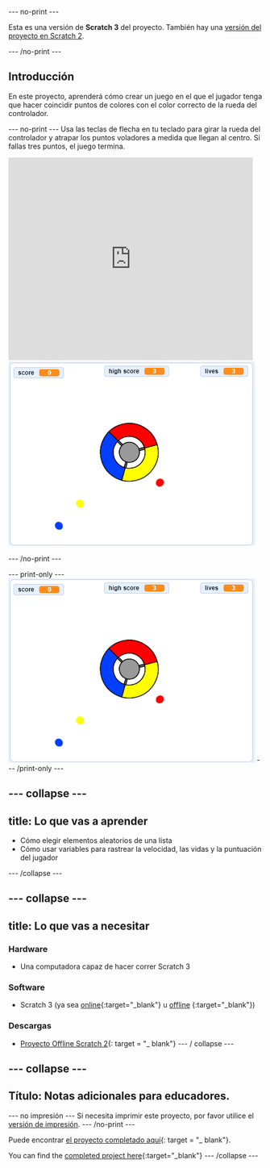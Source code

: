 \--- no-print \---

Esta es una versión de **Scratch 3** del proyecto. También hay una [versión del proyecto en Scratch 2](https://projects.raspberrypi.org/en/projects/catch-the-dots-scratch2).

\--- /no-print \---

## Introducción

En este proyecto, aprenderá cómo crear un juego en el que el jugador tenga que hacer coincidir puntos de colores con el color correcto de la rueda del controlador.

\--- no-print \--- Usa las teclas de flecha en tu teclado para girar la rueda del controlador y atrapar los puntos voladores a medida que llegan al centro. Si fallas tres puntos, el juego termina.

<div class="scratch-preview">
  <iframe allowtransparency="true" width="485" height="402" src="https://scratch.mit.edu/projects/embed/252923761/?autostart=false" frameborder="0" scrolling="no"></iframe>
  <img src="images/dots-final.png">
</div>

\--- /no-print \---

\--- print-only \--- ![Dots screenshot](images/dots-final.png) \--- /print-only \---

## \--- collapse \---

## title: Lo que vas a aprender

+ Cómo elegir elementos aleatorios de una lista
+ Cómo usar variables para rastrear la velocidad, las vidas y la puntuación del jugador

\--- /collapse \---

## \--- collapse \---

## title: Lo que vas a necesitar

### Hardware

+ Una computadora capaz de hacer correr Scratch 3

### Software

+ Scratch 3 (ya sea [online](http://rpf.io/scratchon){:target="_blank"} u [offline](http://rpf.io/scratchoff) {:target="_blank"})

### Descargas

+ [Proyecto Offline Scratch 2](http://rpf.io/p/en/catch-the-dots-go){: target = "_ blank"} \--- / collapse \---

## \--- collapse \---

## Título: Notas adicionales para educadores.

\--- no impresión \--- Si necesita imprimir este proyecto, por favor utilice el [versión de impresión](https://projects.raspberrypi.org/en/projects/catch-the-dots/print). \--- /no-print \---

Puede encontrar [el proyecto completado aquí](http://rpf.io/p/en/catch-the-dots-get){: target = "_ blank"}.

You can find the [completed project here](https://scratch.mit.edu/projects/252923761/#editor){:target="_blank"} \--- /collapse \---